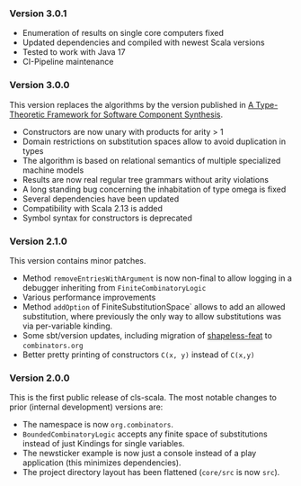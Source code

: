 ### Version 3.0.1
- Enumeration of results on single core computers fixed
- Updated dependencies and compiled with newest Scala versions
- Tested to work with Java 17
- CI-Pipeline maintenance
### Version 3.0.0
This version replaces the algorithms by the version published in [A Type-Theoretic Framework for Software Component Synthesis](http://dx.doi.org/10.17877/DE290R-20320).
- Constructors are now unary with products for arity > 1
- Domain restrictions on substitution spaces allow to avoid duplication in types
- The algorithm is based on relational semantics of multiple specialized machine models
- Results are now real regular tree grammars without arity violations
- A long standing bug concerning the inhabitation of type omega is fixed
- Several dependencies have been updated
- Compatibility with Scala 2.13 is added
- Symbol syntax for constructors is deprecated
### Version 2.1.0
This version contains minor patches.
- Method `removeEntriesWithArgument` is now non-final to allow logging in a debugger
  inheriting from `FiniteCombinatoryLogic`
- Various performance improvements
- Method `addOption` of FiniteSubstitutionSpace` allows to add an allowed substitution,
  where previously the only way to allow substitutions was via per-variable kinding.
- Some sbt/version updates, including migration of [shapeless-feat](https://github.com/combinators/shapeless-feat) to `combinators.org`
- Better pretty printing of constructors `C(x, y)` instead of `C(x,y)`
### Version 2.0.0
This is the first public release of cls-scala.
The most notable changes to prior (internal development) versions are:
- The namespace is now `org.combinators`.
- `BoundedCombinatoryLogic` accepts any finite space of substitutions instead of just Kindings for single variables.
- The newsticker example is now just a console instead of a play application (this minimizes dependencies).
- The project directory layout has been flattened (`core/src` is now `src`).

